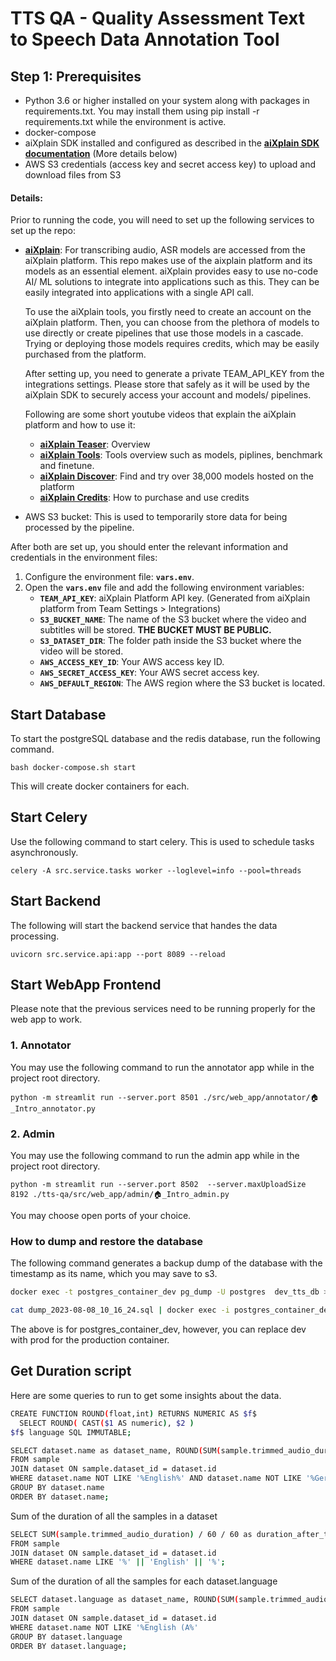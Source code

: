
# TTS QA - Quality Assessment Text to Speech Data Annotation Tool
## **Step 1: Prerequisites**

- Python 3.6 or higher installed on your system along with packages in requirements.txt. You may install them using pip install -r requirements.txt while the environment is active.
- docker-compose
- aiXplain SDK installed and configured as described in the **[aiXplain SDK documentation](https://github.com/aixplain/aiXplain#getting-started)** (More details below)
- AWS S3 credentials (access key and secret access key) to upload and download files from S3

#### Details:
Prior to running the code, you will need to set up the following services to set up the repo:
- **[aiXplain](https://platform.aixplain.com/)**: For transcribing audio, ASR models are accessed from the aiXplain platform. This repo makes use of the aixplain platform and its models as an essential element. aiXplain provides easy to use no-code AI/ ML solutions to integrate into applications such as this. They can be easily integrated into applications with a single API call. 

    To use the aiXplain tools, you firstly need to create an account on the aiXplain platform. Then, you can choose from the plethora of models to use directly or create pipelines that use those models in a cascade. Trying or deploying those models requires credits, which may be easily purchased from the platform. 
    
    After setting up, you need to generate a private TEAM_API_KEY from the integrations settings. Please store that safely as it will be used by the aiXplain SDK to securely access your account and models/ pipelines.
    
    Following are some short youtube videos that explain the aiXplain platform and how to use it:
    * **[aiXplain Teaser](https://www.youtube.com/watch?v=lDIe0kA-DJ8)**: Overview 
    * **[aiXplain Tools](https://www.youtube.com/watch?v=A7MuD8W_Qkw)**: Tools overview such as models, piplines, benchmark and finetune. 
    * **[aiXplain Discover](https://www.youtube.com/watch?v=H6_gmsCE4vM)**: Find and try over 38,000 models hosted on the platform 
    * **[aiXplain Credits](https://www.youtube.com/watch?v=X5EYqXDKb3I)**: How to purchase and use credits

- AWS S3 bucket: This is used to temporarily store data for being processed by the pipeline.

After both are set up, you should enter the relevant information and credentials in the environment files:
1. Configure the environment file: **`vars.env`**.
2. Open the **`vars.env`** file and add the following environment variables:
    - **`TEAM_API_KEY`**: aiXplain Platform API key. (Generated from aiXplain platform from Team Settings > Integrations)
    - **`S3_BUCKET_NAME`**: The name of the S3 bucket where the video and subtitles will be stored. **THE BUCKET MUST BE PUBLIC.**
    - **`S3_DATASET_DIR`**: The folder path inside the S3 bucket where the video will be stored.
    - **`AWS_ACCESS_KEY_ID`**: Your AWS access key ID.
    - **`AWS_SECRET_ACCESS_KEY`**: Your AWS secret access key.
    - **`AWS_DEFAULT_REGION`**: The AWS region where the S3 bucket is located.


## Start Database
To start the postgreSQL database and the redis database, run the following command.
```
bash docker-compose.sh start
```
This will create docker containers for each.

## Start Celery
Use the following command to start celery. This is used to schedule tasks asynchronously.
```
celery -A src.service.tasks worker --loglevel=info --pool=threads
```
## Start Backend
The following will start the backend service that handes the data processing.
```
uvicorn src.service.api:app --port 8089 --reload
```

## Start WebApp Frontend
Please note that the previous services need to be running properly for the web app to work.

### 1. Annotator
You may use the following command to run the annotator app while in the project root directory.
```
python -m streamlit run --server.port 8501 ./src/web_app/annotator/🏠_Intro_annotator.py
```

### 2. Admin
You may use the following command to run the admin app while in the project root directory.

```
python -m streamlit run --server.port 8502  --server.maxUploadSize 8192 ./tts-qa/src/web_app/admin/🏠_Intro_admin.py
```
You may choose open ports of your choice.

### How to dump and restore the database

The following command generates a backup dump of the database with the timestamp as its name, which you may save to s3.
```bash
docker exec -t postgres_container_dev pg_dump -U postgres  dev_tts_db > dump_`date +%Y-%m-%d"_"%H_%M_%S`.sql

cat dump_2023-08-08_10_16_24.sql | docker exec -i postgres_container_dev  psql -U postgres dev_tts_db
```
The above is for postgres_container_dev, however, you can replace dev with prod for the production container.

## Get Duration script
Here are some queries to run to get some insights about the data.

```bash
CREATE FUNCTION ROUND(float,int) RETURNS NUMERIC AS $f$
  SELECT ROUND( CAST($1 AS numeric), $2 )
$f$ language SQL IMMUTABLE;
```

```bash
SELECT dataset.name as dataset_name, ROUND(SUM(sample.trimmed_audio_duration) / 60, 2)   AS minutes, ROUND(SUM(sample.trimmed_audio_duration) / 3600, 2)   AS hours
FROM sample
JOIN dataset ON sample.dataset_id = dataset.id
WHERE dataset.name NOT LIKE '%English%' AND dataset.name NOT LIKE '%German%'
GROUP BY dataset.name
ORDER BY dataset.name;
```

Sum of the duration of all the samples in a dataset

```bash
SELECT SUM(sample.trimmed_audio_duration) / 60 / 60 as duration_after_trimming
FROM sample
JOIN dataset ON sample.dataset_id = dataset.id
WHERE dataset.name LIKE '%' || 'English' || '%';
```

Sum of the duration of all the samples for each dataset.language

```bash
SELECT dataset.language as dataset_name, ROUND(SUM(sample.trimmed_audio_duration) / 60, 2)   AS minutes, ROUND(SUM(sample.trimmed_audio_duration) / 3600, 2)   AS hours
FROM sample
JOIN dataset ON sample.dataset_id = dataset.id
WHERE dataset.name NOT LIKE '%English (A%'
GROUP BY dataset.language
ORDER BY dataset.language;
```
